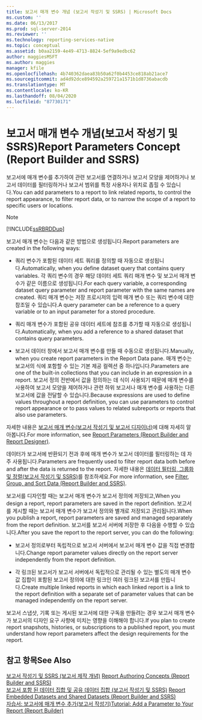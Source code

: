 ```yaml
---
title: 보고서 매개 변수 개념 (보고서 작성기 및 SSRS) | Microsoft Docs
ms.custom: ''
ms.date: 06/13/2017
ms.prod: sql-server-2014
ms.reviewer: ''
ms.technology: reporting-services-native
ms.topic: conceptual
ms.assetid: b0aa2159-4e49-4713-8824-5ef9a9edbc62
author: maggiesMSFT
ms.author: maggies
manager: kfile
ms.openlocfilehash: 4b740362daea83b50a62f0b4453ce818ab21ace7
ms.sourcegitcommit: ad4d92dce894592a259721a1571b1d8736abacdb
ms.translationtype: MT
ms.contentlocale: ko-KR
ms.lasthandoff: 08/04/2020
ms.locfileid: "87730171"
---
```

# <a name="report-parameters-concept-report-builder-and-ssrs"></a><span data-ttu-id="6654d-102">보고서 매개 변수 개념(보고서 작성기 및 SSRS)</span><span class="sxs-lookup"><span data-stu-id="6654d-102">Report Parameters Concept (Report Builder and SSRS)</span></span>
  <span data-ttu-id="6654d-103">보고서에 매개 변수를 추가하여 관련 보고서를 연결하거나 보고서 모양을 제어하거나 보고서 데이터를 필터링하거나 보고서 범위를 특정 사용자나 위치로 좁힐 수 있습니다.</span><span class="sxs-lookup"><span data-stu-id="6654d-103">You can add parameters to a report to link related reports, to control the report appearance, to filter report data, or to narrow the scope of a report to specific users or locations.</span></span>  
  
> [!NOTE]  
>  [!INCLUDE[ssRBRDDup](../../includes/ssrbrddup-md.md)]  
  
 <span data-ttu-id="6654d-104">보고서 매개 변수는 다음과 같은 방법으로 생성됩니다.</span><span class="sxs-lookup"><span data-stu-id="6654d-104">Report parameters are created in the following ways:</span></span>  
  
-   <span data-ttu-id="6654d-105">쿼리 변수가 포함된 데이터 세트 쿼리를 정의할 때 자동으로 생성됩니다.</span><span class="sxs-lookup"><span data-stu-id="6654d-105">Automatically, when you define dataset query that contains query variables.</span></span> <span data-ttu-id="6654d-106">각 쿼리 변수의 경우 해당 데이터 세트 쿼리 매개 변수 및 보고서 매개 변수가 같은 이름으로 생성됩니다.</span><span class="sxs-lookup"><span data-stu-id="6654d-106">For each query variable, a corresponding dataset query parameter and report parameter with the same names are created.</span></span> <span data-ttu-id="6654d-107">쿼리 매개 변수는 저장 프로시저의 입력 매개 변수 또는 쿼리 변수에 대한 참조일 수 있습니다.</span><span class="sxs-lookup"><span data-stu-id="6654d-107">A query parameter can be a reference to a query variable or to an input parameter for a stored procedure.</span></span>  
  
-   <span data-ttu-id="6654d-108">쿼리 매개 변수가 포함된 공유 데이터 세트에 참조를 추가할 때 자동으로 생성됩니다.</span><span class="sxs-lookup"><span data-stu-id="6654d-108">Automatically, when you add a reference to a shared dataset that contains query parameters.</span></span>  
  
-   <span data-ttu-id="6654d-109">보고서 데이터 창에서 보고서 매개 변수를 만들 때 수동으로 생성됩니다.</span><span class="sxs-lookup"><span data-stu-id="6654d-109">Manually, when you create report parameters in the Report Data pane.</span></span> <span data-ttu-id="6654d-110">매개 변수는 보고서의 식에 포함할 수 있는 기본 제공 컬렉션 중 하나입니다.</span><span class="sxs-lookup"><span data-stu-id="6654d-110">Parameters are one of the built-in collections that you can include in an expression in a report.</span></span> <span data-ttu-id="6654d-111">보고서 정의 전반에서 값을 정의하는 데 식이 사용되기 때문에 매개 변수를 사용하여 보고서 모양을 제어하거나 관련 하위 보고서나 매개 변수를 사용하는 다른 보고서에 값을 전달할 수 있습니다.</span><span class="sxs-lookup"><span data-stu-id="6654d-111">Because expressions are used to define values throughout a report definition, you can use parameters to control report appearance or to pass values to related subreports or reports that also use parameters.</span></span>  
  
 <span data-ttu-id="6654d-112">자세한 내용은 [보고서 매개 변수&#40;보고서 작성기 및 보고서 디자이너&#41;](report-parameters-report-builder-and-report-designer.md)에 대해 자세히 알아봅니다.</span><span class="sxs-lookup"><span data-stu-id="6654d-112">For more information, see [Report Parameters &#40;Report Builder and Report Designer&#41;](report-parameters-report-builder-and-report-designer.md).</span></span>  
  
 <span data-ttu-id="6654d-113">데이터가 보고서에 반환되기 전과 후에 매개 변수가 보고서 데이터를 필터링하는 데 자주 사용됩니다.</span><span class="sxs-lookup"><span data-stu-id="6654d-113">Parameters are frequently used to filter report data both before and after the data is returned to the report.</span></span> <span data-ttu-id="6654d-114">자세한 내용은 [데이터 필터링, 그룹화 및 정렬&#40;보고서 작성기 및 SSRS&#41;](filter-group-and-sort-data-report-builder-and-ssrs.md)를 참조하세요.</span><span class="sxs-lookup"><span data-stu-id="6654d-114">For more information, see [Filter, Group, and Sort Data &#40;Report Builder and SSRS&#41;](filter-group-and-sort-data-report-builder-and-ssrs.md).</span></span>  
  
 <span data-ttu-id="6654d-115">보고서를 디자인할 때는 보고서 매개 변수가 보고서 정의에 저장되고,</span><span class="sxs-lookup"><span data-stu-id="6654d-115">When you design a report, report parameters are saved in the report definition.</span></span> <span data-ttu-id="6654d-116">보고서를 게시할 때는 보고서 매개 변수가 보고서 정의와 별개로 저장되고 관리됩니다.</span><span class="sxs-lookup"><span data-stu-id="6654d-116">When you publish a report, report parameters are saved and managed separately from the report definition.</span></span> <span data-ttu-id="6654d-117">보고서를 보고서 서버에 저장한 후 다음을 수행할 수 있습니다.</span><span class="sxs-lookup"><span data-stu-id="6654d-117">After you save the report to the report server, you can do the following:</span></span>  
  
-   <span data-ttu-id="6654d-118">보고서 정의로부터 독립적으로 보고서 서버에서 보고서 매개 변수 값을 직접 변경합니다.</span><span class="sxs-lookup"><span data-stu-id="6654d-118">Change report parameter values directly on the report server independently from the report definition.</span></span>  
  
-   <span data-ttu-id="6654d-119">각 링크된 보고서가 보고서 서버에서 독립적으로 관리될 수 있는 별도의 매개 변수 값 집합이 포함된 보고서 정의에 대한 링크인 여러 링크된 보고서를 만듭니다.</span><span class="sxs-lookup"><span data-stu-id="6654d-119">Create multiple linked reports in which each linked report is a link to the report definition with a separate set of parameter values that can be managed independently on the report server.</span></span>  
  
 <span data-ttu-id="6654d-120">보고서 스냅샷, 기록 또는 게시된 보고서에 대한 구독을 만들려는 경우 보고서 매개 변수가 보고서의 디자인 요구 사항에 미치는 영향을 이해해야 합니다.</span><span class="sxs-lookup"><span data-stu-id="6654d-120">If you plan to create report snapshots, histories, or subscriptions to a published report, you must understand how report parameters affect the design requirements for the report.</span></span>  
  
## <a name="see-also"></a><span data-ttu-id="6654d-121">참고 항목</span><span class="sxs-lookup"><span data-stu-id="6654d-121">See Also</span></span>  
 <span data-ttu-id="6654d-122">[보고서 작성기 및 SSRS &#40;보고서 제작 개념&#41;](report-authoring-concepts-report-builder-and-ssrs.md) </span><span class="sxs-lookup"><span data-stu-id="6654d-122">[Report Authoring Concepts &#40;Report Builder and SSRS&#41;](report-authoring-concepts-report-builder-and-ssrs.md) </span></span>  
 <span data-ttu-id="6654d-123">[보고서 포함 된 데이터 집합 및 공유 데이터 집합 &#40;보고서 작성기 및 SSRS&#41;](../report-data/report-embedded-datasets-and-shared-datasets-report-builder-and-ssrs.md) </span><span class="sxs-lookup"><span data-stu-id="6654d-123">[Report Embedded Datasets and Shared Datasets &#40;Report Builder and SSRS&#41;](../report-data/report-embedded-datasets-and-shared-datasets-report-builder-and-ssrs.md) </span></span>  
 [<span data-ttu-id="6654d-124">자습서: 보고서에 매개 변수 추가&#40;보고서 작성기&#41;</span><span class="sxs-lookup"><span data-stu-id="6654d-124">Tutorial: Add a Parameter to Your Report &#40;Report Builder&#41;</span></span>](../tutorial-add-a-parameter-to-your-report-report-builder.md)  
  
  
